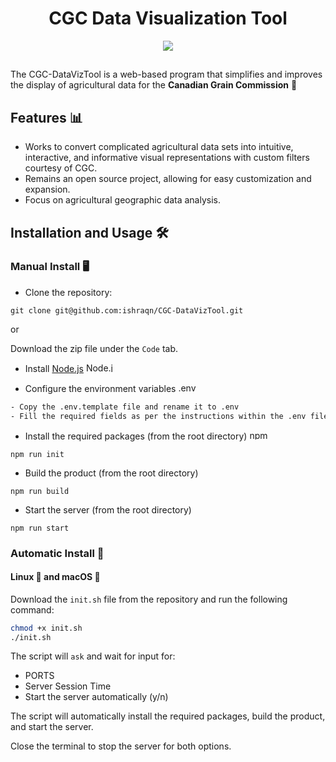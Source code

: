 <div align="center">
    <h1> CGC Data Visualization Tool </h1>
    <img src="main_screen.gif" width="" height="">
</div>

## 
The CGC-DataVizTool is a web-based program that simplifies and improves the display of agricultural data for the **Canadian Grain Commission** 🍁

## Features 📊
- Works to convert complicated agricultural data sets into intuitive, interactive, and informative visual representations with custom filters courtesy of CGC.
- Remains an open source project, allowing for easy customization and expansion.
- Focus on agricultural geographic data analysis.

## Installation and Usage 🛠️

### Manual Install 🖥️

- Clone the repository: 

```git clone git@github.com:ishraqn/CGC-DataVizTool.git``` 

or 

Download the zip file under the `Code` tab.

- Install [Node.js](https://nodejs.org/en/download) <img src = "https://upload.wikimedia.org/wikipedia/commons/d/d9/Node.js_logo.svg" alt="Node.js Icon" height ="15" width="50">

- Configure the environment variables <img src = "https://raw.githubusercontent.com/motdotla/dotenv/master/dotenv.svg" alt=".env icon" height = "15" width ="50">

```bash
- Copy the .env.template file and rename it to .env
- Fill the required fields as per the instructions within the .env file
```

- Install the required packages (from the root directory) <img src = "https://upload.wikimedia.org/wikipedia/commons/d/db/Npm-logo.svg" alt="npm Icon" height = "15" width = "50">

```npm run init```

- Build the product (from the root directory) 

```npm run build```

- Start the server (from the root directory) 

```npm run start```

### Automatic Install 🤖

#### Linux 🐧 and macOS 🍎

Download the `init.sh` file from the repository and run the following command:

```bash
chmod +x init.sh
./init.sh
```

 The script will `ask` and wait for input for:

- PORTS
- Server Session Time
- Start the server automatically (y/n)

The script will automatically install the required packages, build the product, and start the server.

Close the terminal to stop the server for both options.